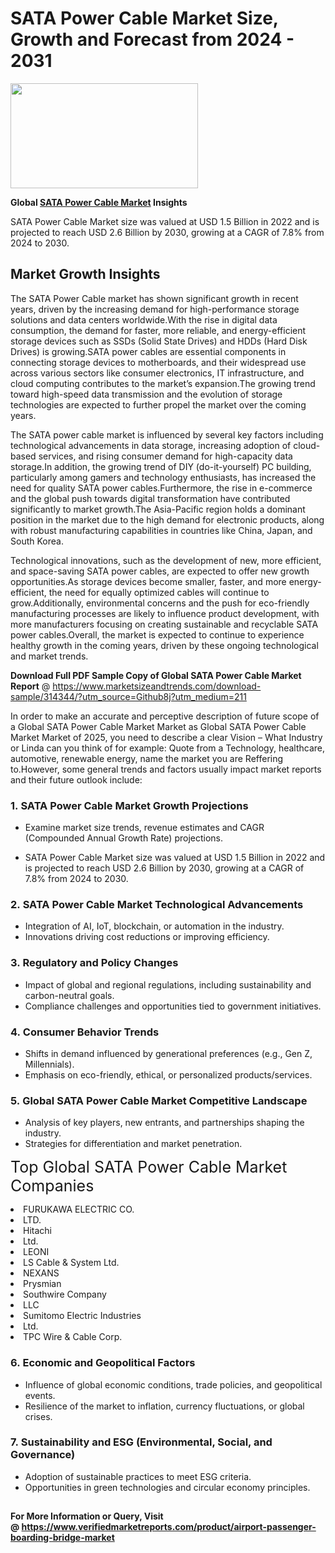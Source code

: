 <H1>SATA Power Cable Market Size, Growth and Forecast from 2024 - 2031</H1><img class="aligncenter size-medium wp-image-584254" src="https://thirdeyenews.in/wp-content/uploads/2024/09/Global-Market-Research-300x168.jpeg" alt="" width="300" height="168" /><p><strong>Global&nbsp;<a href="https://www.marketsizeandtrends.com/download-sample/314344/?utm_source=Github8j?utm_medium=211">SATA Power Cable Market</a> Insights</strong></p><p>SATA Power Cable Market size was valued at USD 1.5 Billion in 2022 and is projected to reach USD 2.6 Billion by 2030, growing at a CAGR of 7.8% from 2024 to 2030.</p><p><h2>Market Growth Insights</h2> <p>The SATA Power Cable market has shown significant growth in recent years, driven by the increasing demand for high-performance storage solutions and data centers worldwide.With the rise in digital data consumption, the demand for faster, more reliable, and energy-efficient storage devices such as SSDs (Solid State Drives) and HDDs (Hard Disk Drives) is growing.SATA power cables are essential components in connecting storage devices to motherboards, and their widespread use across various sectors like consumer electronics, IT infrastructure, and cloud computing contributes to the market’s expansion.The growing trend toward high-speed data transmission and the evolution of storage technologies are expected to further propel the market over the coming years.</p> <p>The SATA power cable market is influenced by several key factors including technological advancements in data storage, increasing adoption of cloud-based services, and rising consumer demand for high-capacity data storage.In addition, the growing trend of DIY (do-it-yourself) PC building, particularly among gamers and technology enthusiasts, has increased the need for quality SATA power cables.Furthermore, the rise in e-commerce and the global push towards digital transformation have contributed significantly to market growth.The Asia-Pacific region holds a dominant position in the market due to the high demand for electronic products, along with robust manufacturing capabilities in countries like China, Japan, and South Korea.</p> <p>Technological innovations, such as the development of new, more efficient, and space-saving SATA power cables, are expected to offer new growth opportunities.As storage devices become smaller, faster, and more energy-efficient, the need for equally optimized cables will continue to grow.Additionally, environmental concerns and the push for eco-friendly manufacturing processes are likely to influence product development, with more manufacturers focusing on creating sustainable and recyclable SATA power cables.Overall, the market is expected to continue to experience healthy growth in the coming years, driven by these ongoing technological and market trends.</p> <p><span class=""><strong>Download Full PDF Sample Copy of Global SATA Power Cable Market Report</strong> @ <a href="https://www.marketsizeandtrends.com/download-sample/314344/?utm_source=Github8j?utm_medium=211" target="_blank">https://www.marketsizeandtrends.com/download-sample/314344/?utm_source=Github8j?utm_medium=211</a></span></p><p>In order to make an accurate and perceptive description of future scope of a Global&nbsp;SATA Power Cable Market Market as Global&nbsp;SATA Power Cable Market Market of 2025, you need to describe a clear Vision &ndash; What Industry or Linda can you think of for example: Quote from a Technology, healthcare, automotive, renewable energy, name the market you are Reffering to.However, some general trends and factors usually impact market reports and their future outlook include:</p><h3>1.&nbsp;<strong>SATA Power Cable Market Growth Projections</strong></h3><ul><li>Examine market size trends, revenue estimates and CAGR (Compounded Annual Growth Rate) projections.</li><li><p>SATA Power Cable Market size was valued at USD 1.5 Billion in 2022 and is projected to reach USD 2.6 Billion by 2030, growing at a CAGR of 7.8% from 2024 to 2030.</p></li></ul><h3>2.&nbsp;<strong>SATA Power Cable Market Technological Advancements</strong></h3><ul><li>Integration of AI, IoT, blockchain, or automation in the industry.</li><li>Innovations driving cost reductions or improving efficiency.</li></ul><h3>3.&nbsp;<strong>Regulatory and Policy Changes</strong></h3><ul><li>Impact of global and regional regulations, including sustainability and carbon-neutral goals.</li><li>Compliance challenges and opportunities tied to government initiatives.</li></ul><h3>4.&nbsp;<strong>Consumer Behavior Trends</strong></h3><ul><li>Shifts in demand influenced by generational preferences (e.g., Gen Z, Millennials).</li><li>Emphasis on eco-friendly, ethical, or personalized products/services.</li></ul><h3>5.&nbsp;<strong>Global SATA Power Cable Market Competitive Landscape</strong></h3><ul><li>Analysis of key players, new entrants, and partnerships shaping the industry.</li><li>Strategies for differentiation and market penetration.</li></ul><p data-pm-slice="1 1 []"><span style="color: inherit; font-family: inherit; font-size: 25px;">Top Global SATA Power Cable Market Companies</span></p><div class="" data-test-id=""><p><li>FURUKAWA ELECTRIC CO.</li><li> LTD.</li><li> Hitachi</li><li> Ltd.</li><li> LEONI</li><li> LS Cable & System Ltd.</li><li> NEXANS</li><li> Prysmian</li><li> Southwire Company</li><li> LLC</li><li> Sumitomo Electric Industries</li><li> Ltd.</li><li> TPC Wire & Cable Corp.</li></p></div><h3>6.&nbsp;<strong>Economic and Geopolitical Factors</strong></h3><ul><li>Influence of global economic conditions, trade policies, and geopolitical events.</li><li>Resilience of the market to inflation, currency fluctuations, or global crises.</li></ul><h3>7.&nbsp;<strong>Sustainability and ESG (Environmental, Social, and Governance)</strong></h3><ul><li>Adoption of sustainable practices to meet ESG criteria.</li><li>Opportunities in green technologies and circular economy principles.</li></ul><h2><strong style="font-size: 14px;">For More Information or Query, Visit @&nbsp;</strong><a style="background-color: #ffffff; font-size: 14px;" href="https://www.marketsizeandtrends.com/report/sata-power-cable-market/" target="_blank">https://www.verifiedmarketreports.com/product/airport-passenger-boarding-bridge-market</a></h2>